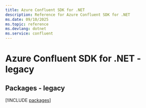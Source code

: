 ```yaml
---
title: Azure Confluent SDK for .NET
description: Reference for Azure Confluent SDK for .NET
ms.date: 09/10/2025
ms.topic: reference
ms.devlang: dotnet
ms.service: confluent
---
```

# Azure Confluent SDK for .NET - legacy
## Packages - legacy
[!INCLUDE [packages](confluent-index.md)]